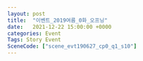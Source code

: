 ```yaml
---
layout: post
title:  "이벤트_2019여름_0화_오프닝"
date:   2021-12-22 15:00:00 +0000
categories: Event
Tags: Story Event
SceneCode: ["scene_evt190627_cp0_q1_s10"]
---
```

